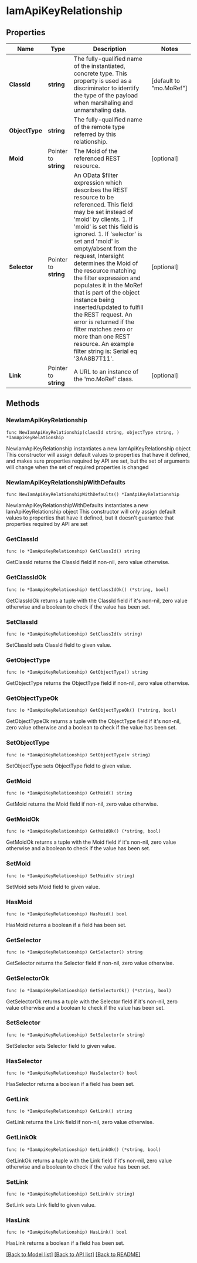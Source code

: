 # IamApiKeyRelationship

## Properties

Name | Type | Description | Notes
------------ | ------------- | ------------- | -------------
**ClassId** | **string** | The fully-qualified name of the instantiated, concrete type. This property is used as a discriminator to identify the type of the payload when marshaling and unmarshaling data. | [default to "mo.MoRef"]
**ObjectType** | **string** | The fully-qualified name of the remote type referred by this relationship. | 
**Moid** | Pointer to **string** | The Moid of the referenced REST resource. | [optional] 
**Selector** | Pointer to **string** | An OData $filter expression which describes the REST resource to be referenced. This field may be set instead of &#39;moid&#39; by clients. 1. If &#39;moid&#39; is set this field is ignored. 1. If &#39;selector&#39; is set and &#39;moid&#39; is empty/absent from the request, Intersight determines the Moid of the resource matching the filter expression and populates it in the MoRef that is part of the object instance being inserted/updated to fulfill the REST request. An error is returned if the filter matches zero or more than one REST resource. An example filter string is: Serial eq &#39;3AA8B7T11&#39;. | [optional] 
**Link** | Pointer to **string** | A URL to an instance of the &#39;mo.MoRef&#39; class. | [optional] 

## Methods

### NewIamApiKeyRelationship

`func NewIamApiKeyRelationship(classId string, objectType string, ) *IamApiKeyRelationship`

NewIamApiKeyRelationship instantiates a new IamApiKeyRelationship object
This constructor will assign default values to properties that have it defined,
and makes sure properties required by API are set, but the set of arguments
will change when the set of required properties is changed

### NewIamApiKeyRelationshipWithDefaults

`func NewIamApiKeyRelationshipWithDefaults() *IamApiKeyRelationship`

NewIamApiKeyRelationshipWithDefaults instantiates a new IamApiKeyRelationship object
This constructor will only assign default values to properties that have it defined,
but it doesn't guarantee that properties required by API are set

### GetClassId

`func (o *IamApiKeyRelationship) GetClassId() string`

GetClassId returns the ClassId field if non-nil, zero value otherwise.

### GetClassIdOk

`func (o *IamApiKeyRelationship) GetClassIdOk() (*string, bool)`

GetClassIdOk returns a tuple with the ClassId field if it's non-nil, zero value otherwise
and a boolean to check if the value has been set.

### SetClassId

`func (o *IamApiKeyRelationship) SetClassId(v string)`

SetClassId sets ClassId field to given value.


### GetObjectType

`func (o *IamApiKeyRelationship) GetObjectType() string`

GetObjectType returns the ObjectType field if non-nil, zero value otherwise.

### GetObjectTypeOk

`func (o *IamApiKeyRelationship) GetObjectTypeOk() (*string, bool)`

GetObjectTypeOk returns a tuple with the ObjectType field if it's non-nil, zero value otherwise
and a boolean to check if the value has been set.

### SetObjectType

`func (o *IamApiKeyRelationship) SetObjectType(v string)`

SetObjectType sets ObjectType field to given value.


### GetMoid

`func (o *IamApiKeyRelationship) GetMoid() string`

GetMoid returns the Moid field if non-nil, zero value otherwise.

### GetMoidOk

`func (o *IamApiKeyRelationship) GetMoidOk() (*string, bool)`

GetMoidOk returns a tuple with the Moid field if it's non-nil, zero value otherwise
and a boolean to check if the value has been set.

### SetMoid

`func (o *IamApiKeyRelationship) SetMoid(v string)`

SetMoid sets Moid field to given value.

### HasMoid

`func (o *IamApiKeyRelationship) HasMoid() bool`

HasMoid returns a boolean if a field has been set.

### GetSelector

`func (o *IamApiKeyRelationship) GetSelector() string`

GetSelector returns the Selector field if non-nil, zero value otherwise.

### GetSelectorOk

`func (o *IamApiKeyRelationship) GetSelectorOk() (*string, bool)`

GetSelectorOk returns a tuple with the Selector field if it's non-nil, zero value otherwise
and a boolean to check if the value has been set.

### SetSelector

`func (o *IamApiKeyRelationship) SetSelector(v string)`

SetSelector sets Selector field to given value.

### HasSelector

`func (o *IamApiKeyRelationship) HasSelector() bool`

HasSelector returns a boolean if a field has been set.

### GetLink

`func (o *IamApiKeyRelationship) GetLink() string`

GetLink returns the Link field if non-nil, zero value otherwise.

### GetLinkOk

`func (o *IamApiKeyRelationship) GetLinkOk() (*string, bool)`

GetLinkOk returns a tuple with the Link field if it's non-nil, zero value otherwise
and a boolean to check if the value has been set.

### SetLink

`func (o *IamApiKeyRelationship) SetLink(v string)`

SetLink sets Link field to given value.

### HasLink

`func (o *IamApiKeyRelationship) HasLink() bool`

HasLink returns a boolean if a field has been set.


[[Back to Model list]](../README.md#documentation-for-models) [[Back to API list]](../README.md#documentation-for-api-endpoints) [[Back to README]](../README.md)


